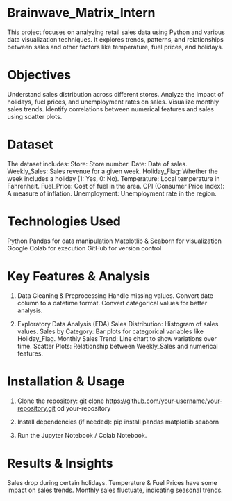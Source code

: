 # Brainwave_Matrix_Intern
This project focuses on analyzing retail sales data using Python and various data visualization techniques. It explores trends, patterns, and relationships between sales and other factors like temperature, fuel prices, and holidays.

# Objectives
Understand sales distribution across different stores.
Analyze the impact of holidays, fuel prices, and unemployment rates on sales.
Visualize monthly sales trends.
Identify correlations between numerical features and sales using scatter plots.

# Dataset
The dataset includes:
Store: Store number.
Date: Date of sales.
Weekly_Sales: Sales revenue for a given week.
Holiday_Flag: Whether the week includes a holiday (1: Yes, 0: No).
Temperature: Local temperature in Fahrenheit.
Fuel_Price: Cost of fuel in the area.
CPI (Consumer Price Index): A measure of inflation.
Unemployment: Unemployment rate in the region.

# Technologies Used
Python
Pandas for data manipulation
Matplotlib & Seaborn for visualization
Google Colab for execution
GitHub for version control

# Key Features & Analysis
1. Data Cleaning & Preprocessing
Handle missing values.
Convert date column to a datetime format.
Convert categorical values for better analysis.

2. Exploratory Data Analysis (EDA)
Sales Distribution: Histogram of sales values.
Sales by Category: Bar plots for categorical variables like Holiday_Flag.
Monthly Sales Trend: Line chart to show variations over time.
Scatter Plots: Relationship between Weekly_Sales and numerical features.

# Installation & Usage
1. Clone the repository:
git clone https://github.com/your-username/your-repository.git
cd your-repository

2. Install dependencies (if needed):
pip install pandas matplotlib seaborn

3. Run the Jupyter Notebook / Colab Notebook.

# Results & Insights
Sales drop during certain holidays.
Temperature & Fuel Prices have some impact on sales trends.
Monthly sales fluctuate, indicating seasonal trends.
